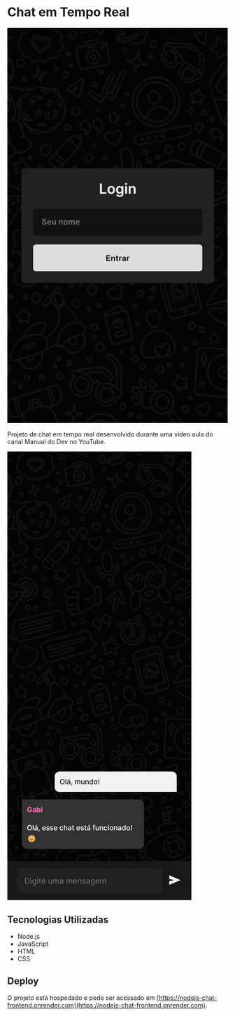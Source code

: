 # Chat em Tempo Real

![Imagem do Projeto | Tela de login](frontend/images/nodejs-chat-frontend1.png)

Projeto de chat em tempo real desenvolvido durante uma vídeo aula do canal Manual do Dev no YouTube.

![Imagem do Projeto | Tela do chat](frontend/images/nodejs-chat-frontend2.png)

## Tecnologias Utilizadas

- Node.js
- JavaScript
- HTML
- CSS

## Deploy

O projeto está hospedado e pode ser acessado em [https://nodejs-chat-frontend.onrender.com](https://nodejs-chat-frontend.onrender.com).
